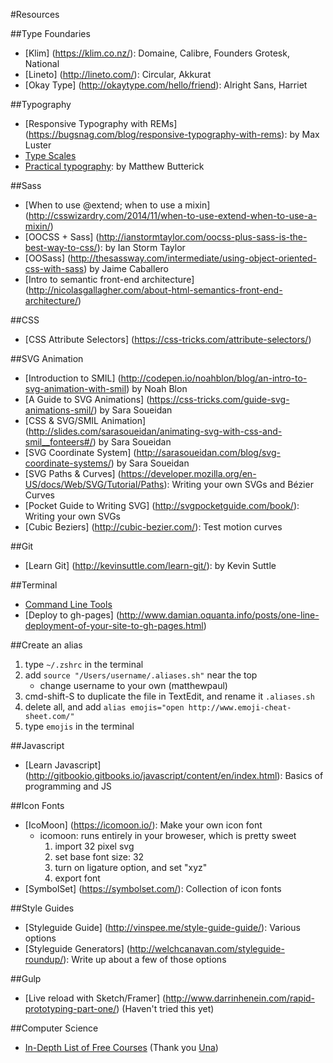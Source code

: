 #Resources

##Type Foundaries
* [Klim] (https://klim.co.nz/): Domaine, Calibre, Founders Grotesk, National
* [Lineto] (http://lineto.com/): Circular, Akkurat
* [Okay Type] (http://okaytype.com/hello/friend): Alright Sans, Harriet

##Typography
* [Responsive Typography with REMs] (https://bugsnag.com/blog/responsive-typography-with-rems): by Max Luster
* [Type Scales](http://www.gridlover.net/app/)
* [Practical typography](http://practicaltypography.com/): by Matthew Butterick

##Sass
* [When to use @extend; when to use a mixin] (http://csswizardry.com/2014/11/when-to-use-extend-when-to-use-a-mixin/)
* [OOCSS + Sass] (http://ianstormtaylor.com/oocss-plus-sass-is-the-best-way-to-css/): by Ian Storm Taylor
* [OOSass] (http://thesassway.com/intermediate/using-object-oriented-css-with-sass) by Jaime Caballero
* [Intro to semantic front-end architecture] (http://nicolasgallagher.com/about-html-semantics-front-end-architecture/)

##CSS
* [CSS Attribute Selectors] (https://css-tricks.com/attribute-selectors/)

##SVG Animation
* [Introduction to SMIL] (http://codepen.io/noahblon/blog/an-intro-to-svg-animation-with-smil) by Noah Blon
* [A Guide to SVG Animations] (https://css-tricks.com/guide-svg-animations-smil/) by Sara Soueidan
* [CSS & SVG/SMIL Animation] (http://slides.com/sarasoueidan/animating-svg-with-css-and-smil__fonteers#/) by Sara Soueidan
* [SVG Coordinate System] (http://sarasoueidan.com/blog/svg-coordinate-systems/) by Sara Soueidan
* [SVG Paths & Curves] (https://developer.mozilla.org/en-US/docs/Web/SVG/Tutorial/Paths): Writing your own SVGs and Bézier Curves
* [Pocket Guide to Writing SVG] (http://svgpocketguide.com/book/): Writing your own SVGs
* [Cubic Beziers] (http://cubic-bezier.com/): Test motion curves

##Git
* [Learn Git] (http://kevinsuttle.com/learn-git/): by Kevin Suttle

##Terminal
* [Command Line Tools](http://seesparkbox.com/foundry/command_line_tools_for_frontend_developers)
* [Deploy to gh-pages] (http://www.damian.oquanta.info/posts/one-line-deployment-of-your-site-to-gh-pages.html)

##Create an alias

1. type `~/.zshrc` in the terminal
2. add `source "/Users/username/.aliases.sh"` near the top
	* change username to your own (matthewpaul)
3. cmd-shift-S to duplicate the file in TextEdit, and rename it `.aliases.sh`
4. delete all, and add `alias emojis="open http://www.emoji-cheat-sheet.com/"`
5. type `emojis` in the terminal

##Javascript
* [Learn Javascript] (http://gitbookio.gitbooks.io/javascript/content/en/index.html): Basics of programming and JS

##Icon Fonts
* [IcoMoon] (https://icomoon.io/): Make your own icon font
	*  icomoon: runs entirely in your broweser, which is pretty sweet
		1. import 32 pixel svg
		2. set base font size: 32
		3. turn on ligature option, and set "xyz"
		4. export font
* [SymbolSet] (https://symbolset.com/): Collection of icon fonts

##Style Guides
* [Styleguide Guide] (http://vinspee.me/style-guide-guide/): Various options
* [Styleguide Generators] (http://welchcanavan.com/styleguide-roundup/): Write up about a few of those options

##Gulp
* [Live reload with Sketch/Framer] (http://www.darrinhenein.com/rapid-prototyping-part-one/) (Haven't tried this yet)

##Computer Science
* [In-Depth List of Free Courses](https://docs.google.com/spreadsheets/d/1_kdHrT8izbROJNaxGflpcZm2ivsjRGF8j1hMzl3b8O0/htmlview) (Thank you [Una](https://github.com/una))